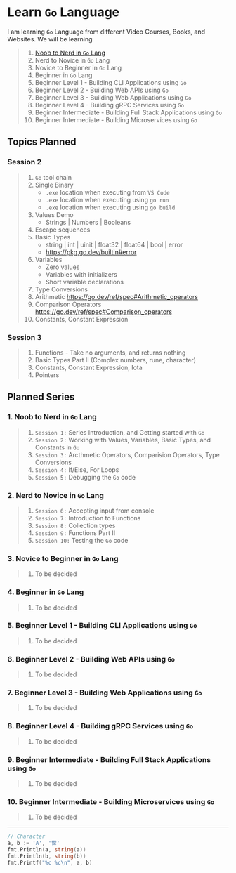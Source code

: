# Learn `Go` Language

I am learning `Go` Language from different Video Courses, Books, and Websites. We will be learning

> 1. [Noob to Nerd in `Go` Lang](#1-noob-to-nerd-in-go-lang)
> 1. Nerd to Novice in `Go` Lang
> 1. Novice to Beginner in `Go` Lang
> 1. Beginner in `Go` Lang
> 1. Beginner Level 1 - Building CLI Applications using `Go`
> 1. Beginner Level 2 - Building Web APIs using `Go`
> 1. Beginner Level 3 - Building Web Applications using `Go`
> 1. Beginner Level 4 - Building gRPC Services using `Go`
> 1. Beginner Intermediate - Building Full Stack Applications using `Go`
> 1. Beginner Intermediate - Building Microservices using `Go`

## Topics Planned

### Session 2

> 1. `Go` tool chain
> 1. Single Binary
>    - `.exe` location when executing from `VS Code`
>    - `.exe` location when executing using `go run`
>    - `.exe` location when executing using `go build`
> 1. Values Demo
>    - Strings | Numbers | Booleans
> 1. Escape sequences
> 1. Basic Types
>    - string | int | uinit | float32 | float64 | bool | error
>    - <https://pkg.go.dev/builtin#error>
> 1. Variables
>    - Zero values
>    - Variables with initializers
>    - Short variable declarations
> 1. Type Conversions
> 1. Arithmetic <https://go.dev/ref/spec#Arithmetic_operators>
> 1. Comparison Operators <https://go.dev/ref/spec#Comparison_operators>
> 1. Constants, Constant Expression

### Session 3

> 1. Functions - Take no arguments, and returns nothing
> 1. Basic Types Part II (Complex numbers, rune, character)
> 1. Constants, Constant Expression, Iota
> 1. Pointers

## Planned Series

### 1. Noob to Nerd in `Go` Lang

>1. `Session 1:` Series Introduction, and Getting started with `Go`
>1. `Session 2:` Working with Values, Variables, Basic Types, and Constants in `Go`
>1. `Session 3:` Arcthmetic Operators, Comparision Operators, Type Conversions
>1. `Session 4:` If/Else, For Loops
>1. `Session 5:` Debugging the `Go` code

### 2. Nerd to Novice in `Go` Lang

>1. `Session 6:` Accepting input from console
>1. `Session 7:` Introduction to Functions
>1. `Session 8:` Collection types
>1. `Session 9:` Functions Part II
>1. `Session 10:` Testing the `Go` code

### 3. Novice to Beginner in `Go` Lang

>1. To be decided

### 4. Beginner in `Go` Lang

>1. To be decided

### 5. Beginner Level 1 - Building CLI Applications using `Go`

>1. To be decided

### 6. Beginner Level 2 - Building Web APIs using `Go`

>1. To be decided

### 7. Beginner Level 3 - Building Web Applications using `Go`

>1. To be decided

### 8. Beginner Level 4 - Building gRPC Services using `Go`

>1. To be decided

### 9. Beginner Intermediate - Building Full Stack Applications using `Go`

>1. To be decided

### 10. Beginner Intermediate - Building Microservices using `Go`

>1. To be decided

---

```go
// Character
a, b := 'A', '世'
fmt.Println(a, string(a))
fmt.Println(b, string(b))
fmt.Printf("%c %c\n", a, b)
```
